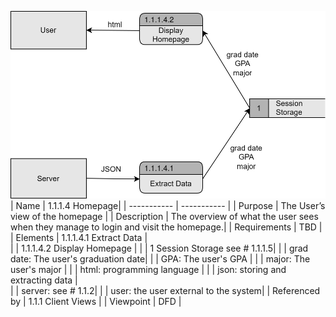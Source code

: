 ![DFD](https://github.com/MckennahPalmer/CSE430/blob/Team3_GH/DFD%20homepage%201.1.1.4.drawio%20(2).svg)
| Name | 1.1.1.4 Homepage|
| ----------- | ----------- |
| Purpose | The User’s view of the homepage |
| Description | The overview of what the user sees when they manage to login and visit the homepage.|
| Requirements | TBD |
| Elements | 1.1.1.4.1 Extract Data |  
|           |  1.1.1.4.2 Display Homepage | 
|           | 1 Session Storage see # 1.1.1.5| 
|           | grad date: The user's graduation date| 
|           | GPA: The user's GPA | 
|           | major: The user's major | 
|           | html: programming language | 
|           | json: storing and extracting data |  
|           | server: see # 1.1.2| 
|           | user: the user external to the system|
| Referenced by | 1.1.1 Client Views  |
| Viewpoint | DFD |
